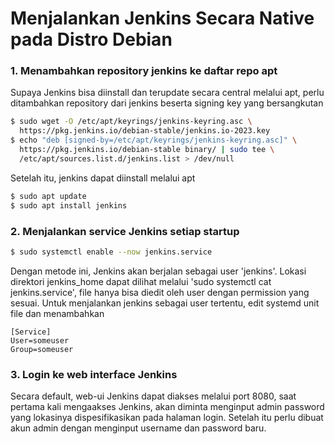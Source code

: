 # Menjalankan Jenkins Secara Native pada Distro Debian

### 1. Menambahkan repository jenkins ke daftar repo apt

Supaya Jenkins bisa diinstall dan terupdate secara central melalui apt, perlu ditambahkan repository dari jenkins beserta signing key yang bersangkutan

```bash
$ sudo wget -O /etc/apt/keyrings/jenkins-keyring.asc \
  https://pkg.jenkins.io/debian-stable/jenkins.io-2023.key
$ echo "deb [signed-by=/etc/apt/keyrings/jenkins-keyring.asc]" \
  https://pkg.jenkins.io/debian-stable binary/ | sudo tee \
  /etc/apt/sources.list.d/jenkins.list > /dev/null
```
Setelah itu, jenkins dapat diinstall melalui apt 
```bash
$ sudo apt update
$ sudo apt install jenkins
```

### 2. Menjalankan service Jenkins setiap startup

```bash
$ sudo systemctl enable --now jenkins.service
```
Dengan metode ini, Jenkins akan berjalan sebagai user 'jenkins'. Lokasi direktori jenkins_home dapat dilihat melalui 'sudo systemctl cat jenkins.service', file hanya bisa diedit oleh user dengan permission yang sesuai. Untuk menjalankan jenkins sebagai user tertentu, edit systemd unit file dan menambahkan 
```systemd
[Service]
User=someuser
Group=someuser
```
### 3. Login ke web interface Jenkins
Secara default, web-ui Jenkins dapat diakses melalui port 8080, saat pertama kali mengaakses Jenkins, akan diminta menginput admin password yang lokasinya dispesifikasikan pada halaman login. Setelah itu perlu dibuat akun admin dengan menginput username dan password baru.
